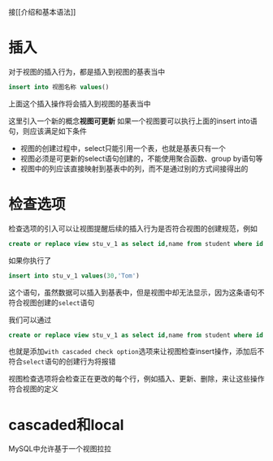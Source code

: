 接[[介绍和基本语法]]

# 插入
对于视图的插入行为，都是插入到视图的基表当中
```SQL
insert into 视图名称 values()
```
上面这个插入操作将会插入到视图的基表当中

这里引入一个新的概念**视图可更新**
如果一个视图要可以执行上面的insert into语句，则应该满足如下条件
* 视图的创建过程中，select只能引用一个表，也就是基表只有一个
* 视图必须是可更新的select语句创建的，不能使用聚合函数、group by语句等
* 视图中的列应该直接映射到基表中的列，而不是通过别的方式间接得出的


# 检查选项
检查选项的引入可以让视图提醒后续的插入行为是否符合视图的创建规范，例如
```SQL
create or replace view stu_v_1 as select id,name from student where id < 20
```
如果你执行了
```SQL
insert into stu_v_1 values(30,'Tom')
```
这个语句，虽然数据可以插入到基表中，但是视图中却无法显示，因为这条语句不符合视图创建的`select`语句

我们可以通过
```SQL
create or replace view stu_v_1 as select id,name from student where id < 20 with cascaded check option
```
也就是添加`with cascaded check option`选项来让视图检查insert操作，添加后不符合`select`语句的创建行为将报错

视图检查选项将会检查正在更改的每个行，例如插入、更新、删除，来让这些操作符合视图的定义

# cascaded和local
MySQL中允许基于一个视图拉拉

